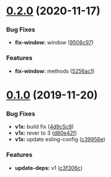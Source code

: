 # [0.2.0](https://github.com/lawnstarter/testing-helpers/compare/0.1.0...0.2.0) (2020-11-17)


### Bug Fixes

* **fix-window:** window ([9506c97](https://github.com/lawnstarter/testing-helpers/commit/9506c97c4111a28feeb8813bc206182462791f0c))


### Features

* **fix-window:** methods ([5256ac1](https://github.com/lawnstarter/testing-helpers/commit/5256ac10d9c2d67255ddd4c04738fb2de9d1806c))

# [0.1.0](https://github.com/lawnstarter/testing-helpers/compare/0.0.4...0.1.0) (2019-11-20)


### Bug Fixes

* **v1x:** build fix ([4d9c5c9](https://github.com/lawnstarter/testing-helpers/commit/4d9c5c9fe3599983014cfd3507918c0c071ff0df))
* **v1x:** rever to 3 ([d80e42f](https://github.com/lawnstarter/testing-helpers/commit/d80e42f5ad3aad228d8536f9381b80b911f2dc10))
* **v1x:** update esling-config ([c39956e](https://github.com/lawnstarter/testing-helpers/commit/c39956e42135698c6b4ec366b1aadade4a840199))


### Features

* **update-deps:** v1 ([c3f306c](https://github.com/lawnstarter/testing-helpers/commit/c3f306c0048cbdcd8802c43e6296ab70e3bc6f9b))
